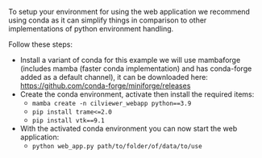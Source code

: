 To setup your environment for using the web application we recommend using conda as it can simplify things in comparison to other implementations of python environment handling.

Follow these steps:
- Install a variant of conda for this example we will use mambaforge (includes mamba (faster conda implementation) and has conda-forge added as a default channel), it can be downloaded here: https://github.com/conda-forge/miniforge/releases
- Create the conda environment, activate then install the required items:
    - `mamba create -n cilviewer_webapp python==3.9`
    - `pip install trame<=2.0`
    - `pip install vtk==9.1`
- With the activated conda environment you can now start the web application:
    - `python web_app.py path/to/folder/of/data/to/use`
